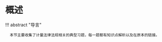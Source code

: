 # 概述

!!! abstract "导言"

      本节主要收集了计量法律法规相关的典型习题，每一题都有知识点解析以及在原本的链接。

## 


## 
<div id="refer-anchor"></div>
